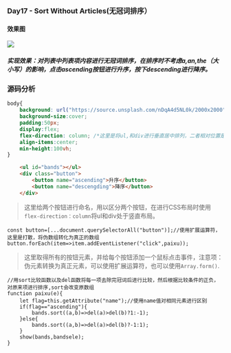 ### Day17 - Sort Without Articles(无冠词排序）
#### 效果图

![](https://github.com/SUNNERCMS/30daysJavascript/blob/master/17%20-%20%E6%95%B0%E7%BB%84%E6%8E%92%E5%BA%8F/show.PNG)
##### 实现效果：对列表中列表项内容进行无冠词排序，在排序时不考虑a,an,the（大小写）的影响，点击ascending按钮进行升序，按下descending进行降序。
### 源码分析
```CSS
body{
    background: url("https://source.unsplash.com/nDqA4d5NL0k/2000x2000");
    background-size:cover;
    padding:50px;
    display:flex;
    flex-direction: column; /*这里是将ul,和div进行垂直居中排列，二者相对位置是上下，不加的话相对位置水平*/
    align-items:center;
    min-height:100vh;
}
```
```HTML
    <ul id="bands"></ul>
    <div class="button">
        <button name="ascending">升序</button>
        <button name="descengding">降序</button>
    </div>
```
> 这里给两个按钮进行命名，用以区分两个按钮，在进行CSS布局时使用`flex-direction：column`将ul和div处于竖直布局。
```JS
const button=[...document.querySelectorAll("button")];//使用扩展运算符，这里是打散，将伪数组转化为真正的数组
button.forEach(item=>item.addEventListener("click",paixu));
```
> 这里取得所有的按钮元素，并给每个按钮添加一个鼠标点击事件，注意项：伪元素转换为真正元素，可以使用扩展运算符，也可以使用`Array.form()`.

```JS        
//用sort比较函数以及del函数将每一项去除完冠词后进行比较，然后根据比较条件的正负，对原来项进行排序,sort会改变原数组
function paixu(e){
    let flag=this.getAttribute("name");//使用name值对相同元素进行区别
    if(flag=="ascending"){
        bands.sort((a,b)=>del(a)>del(b)?1:-1);
    }else{
        bands.sort((a,b)=>del(a)>del(b)?-1:1);
    }
    show(bands,bandsele);
}
```
>  

```JS
```
```JS
```
